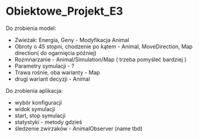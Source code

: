 # Obiektowe_Projekt_E3

Do zrobienia model:

- Zwieżak: Energia, Geny - Modyfikacja Animal
- Obroty o 45 stopni, chodzenie po kątem - Animal, MoveDirection, Map direction( do ogarnięcia później)
- Rozmnarzanie - Animal/Simulation/Map ( trzeba pomyśleć bardziej )
- Parametry symulacji - ?
- Trawa rośnie, oba warianty - Map
- drugi wariant decyzji - Animal

Do zrobienia aplikacja:

- wybór konfiguracji
- widok symulacji
- start, stop symulacji
- statystyki - metody gdzieś
- śledzenie zwirzaków - AnimalObserver (name tbd)

